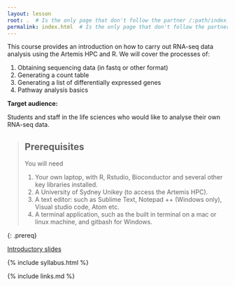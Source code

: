 ```yaml
---
layout: lesson
root: .  # Is the only page that don't follow the partner /:path/index.html
permalink: index.html  # Is the only page that don't follow the partner /:path/index.html
---
```




This course provides an introduction on how to carry out RNA-seq data analysis using the Artemis HPC and R. We will cover the processes of:

1. Obtaining sequencing data (in fastq or other format) 
2. Generating a count table
3. Generating a list of differentially expressed genes 
4. Pathway analysis basics



**Target audience:** 

Students and staff in the life sciences who would like to analyse their own RNA-seq data.


> ## Prerequisites
> 
> You will need
> 1. Your own laptop, with R, Rstudio, Bioconductor and several other key libraries installed.
> 2. A University of Sydney Unikey (to access the Artemis HPC).
> 3. A text editor: such as Sublime Text, Notepad ++ (Windows only), Visual studio code, Atom etc.
> 4. A terminal application, such as the built in terminal on a mac or linux machine, and gitbash for Windows.
>
>
{: .prereq}

[Introductory slides](https://sydney-informatics-hub.github.io/training-RNAseq-slides/01_IntroductionToRNASeq/01_IntroductionToRNASeq.html#1)

{% include syllabus.html %}


{% include links.md %}

